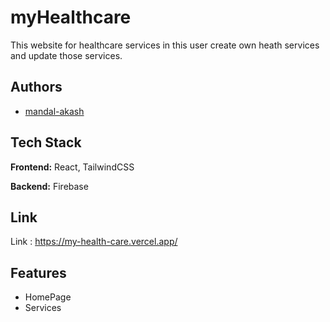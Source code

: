 


# myHealthcare

This website for healthcare services in this user create own heath services and update those services.


## Authors

- [mandal-akash](https://github.com/mandal-akash)


## Tech Stack

**Frontend:** React, TailwindCSS

**Backend:** Firebase


## Link


Link : https://my-health-care.vercel.app/
## Features

- HomePage
- Services

